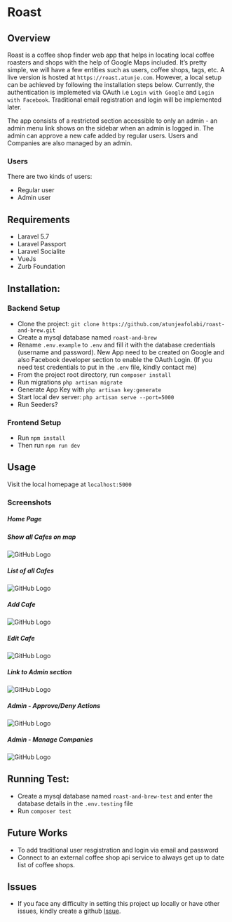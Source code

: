 # Roast

Overview
--------
Roast is a coffee shop finder web app that helps in locating local coffee roasters and shops with the help of Google Maps included. It’s pretty simple, we will have a few entities such as users, coffee shops, tags, etc. A live version is hosted at `https://roast.atunje.com`. However, a local setup can be achieved by following the installation steps below.
Currently, the authentication is implemeted via OAuth i.e `Login with Google` and `Login with Facebook`. Traditional email registration and login will be implemented later.

The app consists of a restricted section accessible to only an admin - an admin menu link shows on the sidebar when an admin is logged in. The admin can approve a new cafe added by regular users. Users and Companies are also managed by an admin.

### Users
There are two kinds of users:
- Regular user
- Admin user

Requirements
------------
- Laravel 5.7
- Laravel Passport
- Laravel Socialite
- VueJs
- Zurb Foundation

Installation:
-------------
### Backend Setup
- Clone the project: ```git clone https://github.com/atunjeafolabi/roast-and-brew.git```
- Create a mysql database named ```roast-and-brew```
- Rename ```.env.example``` to ```.env``` and fill it with the database credentials (username and password). New App need to be created on Google and also Facebook developer section to enable the OAuth Login. (If you need test credentials to put in the `.env` file, kindly contact me) 
- From the project root directory, run `composer install`
- Run migrations ```php artisan migrate```
- Generate App Key with `php artisan key:generate`
- Start local dev server: ```php artisan serve --port=5000``` 
- Run Seeders?
### Frontend Setup
- Run `npm install`
- Then run `npm run dev`

Usage
----
Visit the local homepage at `localhost:5000`

### Screenshots
##### Home Page

##### Show all Cafes on map
![GitHub Logo](screenshots/all-cafes-on-map.png)

##### List of all Cafes
![GitHub Logo](screenshots/list-of-all-cafes.png)

##### Add Cafe
![GitHub Logo](screenshots/add-cafe.png)

##### Edit Cafe
![GitHub Logo](screenshots/edit-cafe.png)

##### Link to Admin section
![GitHub Logo](screenshots/admin-menu.png)

##### Admin - Approve/Deny Actions
![GitHub Logo](screenshots/admin-approve-deny.png)

##### Admin - Manage Companies
![GitHub Logo](screenshots/admin-section.png)

Running Test:
------------
- Create a mysql database named ```roast-and-brew-test``` and enter the database details in the `.env.testing` file
- Run ```composer test```

Future Works
------------
- To add traditional user resgistration and login via email and password
- Connect to an external coffee shop api service to always get up to date list of coffee shops.

Issues
------
- If you face any difficulty in setting this project up locally or have other issues, kindly create a github [Issue](https://github.com/atunjeafolabi/roast-and-brew/issues).
